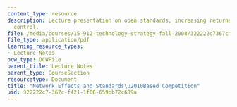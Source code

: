 ```yaml
---
content_type: resource
description: Lecture presentation on open standards, increasing returns, and propriety
  control.
file: /media/courses/15-912-technology-strategy-fall-2008/322222c7367cf4211f06659bb72c689a_lec_11.pdf
file_type: application/pdf
learning_resource_types:
- Lecture Notes
ocw_type: OCWFile
parent_title: Lecture Notes
parent_type: CourseSection
resourcetype: Document
title: "Network Effects and Standards\u2010Based Competition"
uid: 322222c7-367c-f421-1f06-659bb72c689a
---
```

